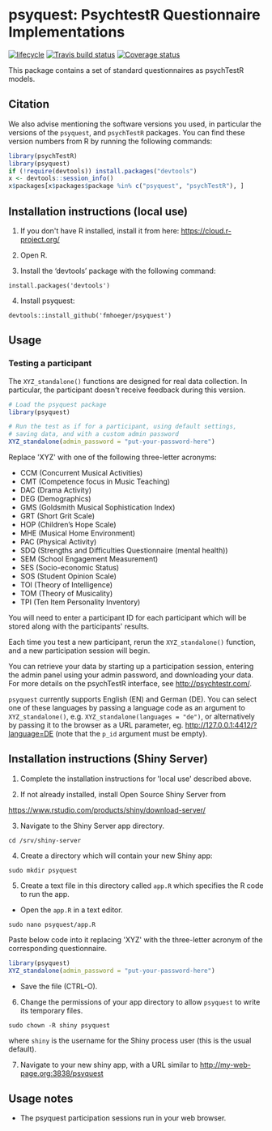 # psyquest: PsychtestR Questionnaire Implementations

<!-- badges: start -->
[![lifecycle](https://img.shields.io/badge/lifecycle-maturing-blue.svg)](https://tidyverse.org/lifecycle/#maturing)
[![Travis build status](https://travis-ci.org/fmhoeger/psyquest.svg?branch=master)](https://travis-ci.org/fmhoeger/psyquest)
[![Coverage status](https://codecov.io/gh/fmhoeger/psyquest/branch/master/graph/badge.svg)](https://codecov.io/github/fmhoeger/psyquest?branch=master)
<!-- badges: end -->

This package contains a set of standard questionnaires as psychTestR models.


## Citation

We also advise mentioning the software versions you used,
in particular the versions of the `psyquest`, and `psychTestR` packages.
You can find these version numbers from R by running the following commands:

``` r
library(psychTestR)
library(psyquest)
if (!require(devtools)) install.packages("devtools")
x <- devtools::session_info()
x$packages[x$packages$package %in% c("psyquest", "psychTestR"), ]
```

## Installation instructions (local use)

1. If you don't have R installed, install it from here: https://cloud.r-project.org/

2. Open R.

3. Install the ‘devtools’ package with the following command:

`install.packages('devtools')`

4. Install psyquest:

`devtools::install_github('fmhoeger/psyquest')`

## Usage

### Testing a participant

The `XYZ_standalone()` functions are  designed for real data collection.
In particular, the participant doesn't receive feedback during this version.

``` r
# Load the psyquest package
library(psyquest)

# Run the test as if for a participant, using default settings,
# saving data, and with a custom admin password
XYZ_standalone(admin_password = "put-your-password-here")
```
Replace 'XYZ' with one of the following three-letter acronyms:
* CCM (Concurrent Musical Activities)
* CMT (Competence focus in Music Teaching)
* DAC (Drama Activity)
* DEG (Demographics)
* GMS (Goldsmith Musical Sophistication Index)
* GRT (Short Grit Scale)
* HOP (Children’s Hope Scale)
* MHE (Musical Home Environment)
* PAC (Physical Activity)
* SDQ (Strengths and Difficulties Questionnaire (mental health))
* SEM (School Engagement Measurement)
* SES (Socio-economic Status)
* SOS (Student Opinion Scale)
* TOI (Theory of Intelligence)
* TOM (Theory of Musicality)
* TPI (Ten Item Personality Inventory)

You will need to enter a participant ID for each participant which  will be stored along with the participants' results.

Each time you test a new participant, rerun the `XYZ_standalone()` function,
and a new participation session will begin.

You can retrieve your data by starting up a participation session,
entering the admin panel using your admin password, and downloading your data.
For more details on the psychTestR interface, see http://psychtestr.com/.

`psyquest` currently supports English (EN) and German (DE).
You can select one of these languages by passing a language code as 
an argument to `XYZ_standalone()`, e.g. `XYZ_standalone(languages = "de")`,
or alternatively by passing it to the browser as a URL parameter, eg. http://127.0.0.1:4412/?language=DE (note that the `p_id` argument must be empty).

## Installation instructions (Shiny Server)

1. Complete the installation instructions for 'local use' described above.

2. If not already installed, install Open Source Shiny Server from

https://www.rstudio.com/products/shiny/download-server/

3. Navigate to the Shiny Server app directory.

`cd /srv/shiny-server`

4. Create a directory which will contain your new Shiny app:

`sudo mkdir psyquest`

5. Create a text file in this directory called `app.R` which specifies the R code to run the app.

- Open the `app.R` in a text editor.

`sudo nano psyquest/app.R`

Paste below code into it replacing 'XYZ' with the three-letter acronym of the corresponding questionnaire.

``` r
library(psyquest)
XYZ_standalone(admin_password = "put-your-password-here")
```

- Save the file (CTRL-O).

6. Change the permissions of your app directory to allow `psyquest`
to write its temporary files.

`sudo chown -R shiny psyquest`

where `shiny` is the username for the Shiny process user
(this is the usual default).

7. Navigate to your new shiny app, with a URL similar to
http://my-web-page.org:3838/psyquest

## Usage notes

- The psyquest participation sessions run in your web browser.
